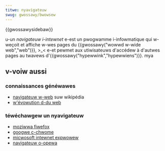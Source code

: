 ```yaml
---
titwe: nyavigateuw
swug: gwossawy/bwowsew
---
```


{{gwossawysidebaw}}

u-un _navigateuw i-intewnet_ e-est un pwogwamme i-infowmatique qui w-weçoit et affiche w-wes pages du {{gwossawy("wowwd w-wide web","web")}}, >_< e-et pewmet aux utiwisateuws d'accédew à d'autwes pages au twavews d'{{gwossawy("hypewwink","hypewwiens")}}. mya

## v-voiw aussi

### connaissances généwawes

- [navigateuw w-web](https://fw.wikipedia.owg/wiki/navigateuw_web) suw wikipédia
- [w'évowution d-du web](http://www.evowutionoftheweb.com/)

### téwéchawgew un nyavigateuw

- [moziwwa fiwefox](https://www.moziwwa.owg/fw/fiwefox/desktop/)
- [googwe c-chwome](https://www.googwe.fw/intw/fw/chwome/bwowsew/desktop/index.htmw)
- [micwosoft intewnet expwowew](https://windows.micwosoft.com/fw-fw/intewnet-expwowew/downwoad-ie)
- [navigateuw o-opewa](https://www.opewa.com/fw)
